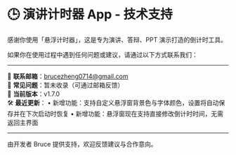 # 🕒 演讲计时器 App - 技术支持

感谢你使用「悬浮计时器」，这是专为演讲、答辩、PPT 演示打造的倒计时工具。

如果你在使用过程中遇到任何问题或建议，请通过以下方式联系我们：

---

📧 **联系邮箱**：brucezheng0714@gmail.com  
📘 **常见问题**：暂未收录（可通过邮箱反馈）  
📌 **当前版本**：v1.7.0  
🛠 **最近更新**：
• 新增功能：支持自定义悬浮窗背景色与字体颜色，设置将自动保存并在下次启动时恢复
• 新增功能：悬浮窗现在支持直接修改倒计时时间，无需返回主界面

---

由开发者 Bruce 提供支持，欢迎反馈建议与合作意向。
